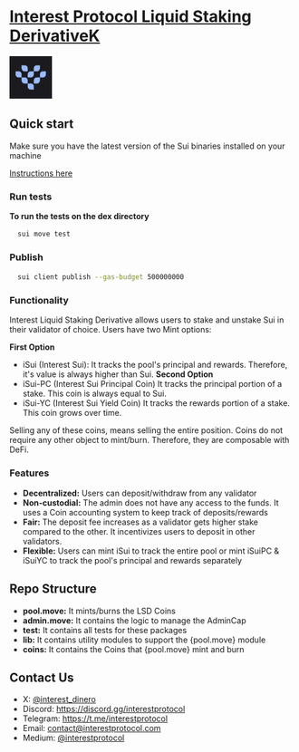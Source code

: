 # [Interest Protocol Liquid Staking DerivativeK](https://www.interestprotocol.com/)

 <p> <img width="75px"height="75px" src="./assets/logo.png" /></p>

## Quick start

Make sure you have the latest version of the Sui binaries installed on your machine

[Instructions here](https://docs.sui.io/devnet/build/install)

### Run tests

**To run the tests on the dex directory**

```bash
  sui move test
```

### Publish

```bash
  sui client publish --gas-budget 500000000
```

### Functionality

Interest Liquid Staking Derivative allows users to stake and unstake Sui in their validator of choice. Users have two Mint options:

**First Option**

- iSui (Interest Sui): It tracks the pool's principal and rewards. Therefore, it's value is always higher than Sui.
  **Second Option**
- iSui-PC (Interest Sui Principal Coin) It tracks the principal portion of a stake. This coin is always equal to Sui.
- iSui-YC (Interest Sui Yield Coin) It tracks the rewards portion of a stake. This coin grows over time.

Selling any of these coins, means selling the entire position. Coins do not require any other object to mint/burn. Therefore, they are composable with DeFi.

### Features

- **Decentralized:** Users can deposit/withdraw from any validator
- **Non-custodial:** The admin does not have any access to the funds. It uses a Coin accounting system to keep track of deposits/rewards
- **Fair:** The deposit fee increases as a validator gets higher stake compared to the other. It incentivizes users to deposit in other validators.
- **Flexible:** Users can mint iSui to track the entire pool or mint iSuiPC & iSuiYC to track the pool's principal and rewards separately

## Repo Structure

- **pool.move:** It mints/burns the LSD Coins
- **admin.move:** It contains the logic to manage the AdminCap
- **test:** It contains all tests for these packages
- **lib:** It contains utility modules to support the {pool.move} module
- **coins:** It contains the Coins that {pool.move} mint and burn

## Contact Us

- X: [@interest_dinero](https://x.com/interest_dinero)
- Discord: https://discord.gg/interestprotocol
- Telegram: https://t.me/interestprotocol
- Email: [contact@interestprotocol.com](mailto:contact@interestprotocol.com)
- Medium: [@interestprotocol](https://medium.com/@interestprotocol)
